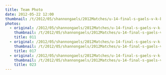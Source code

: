 ```yaml
---
title: Team Photo
date: 2012-05-22 12:00
thumbnail: /t/2012/05/shannongaels/2012Matches/u-14-final-s-gaels-v-k-bride/team-photo/011.jpg
photos:
  - original: /2012/05/shannongaels/2012Matches/u-14-final-s-gaels-v-k-bride/team-photo/011.jpg
    thumbnail: /t/2012/05/shannongaels/2012Matches/u-14-final-s-gaels-v-k-bride/team-photo/011.jpg
    title: 011
  - original: /2012/05/shannongaels/2012Matches/u-14-final-s-gaels-v-k-bride/team-photo/017.jpg
    thumbnail: /t/2012/05/shannongaels/2012Matches/u-14-final-s-gaels-v-k-bride/team-photo/017.jpg
    title: 017
  - original: /2012/05/shannongaels/2012Matches/u-14-final-s-gaels-v-k-bride/team-photo/023.jpg
    thumbnail: /t/2012/05/shannongaels/2012Matches/u-14-final-s-gaels-v-k-bride/team-photo/023.jpg
    title: 023
---
```

